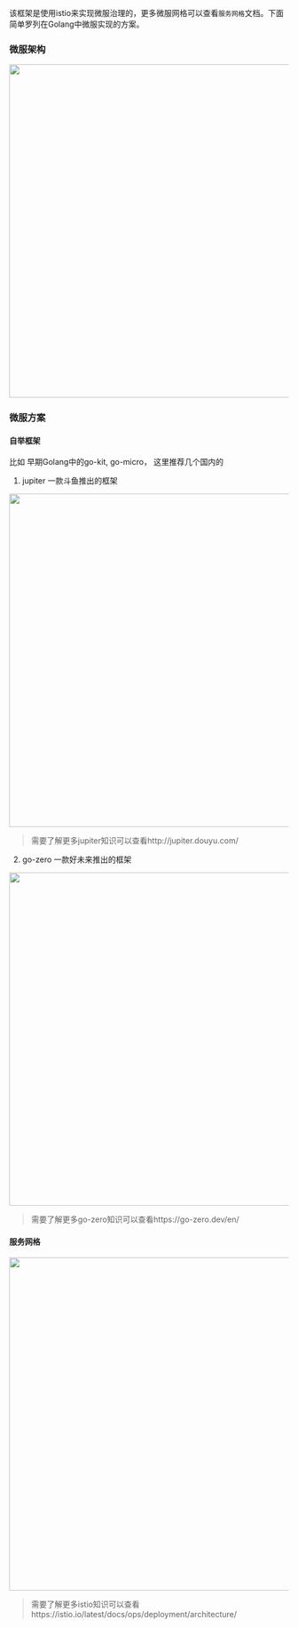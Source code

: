 该框架是使用istio来实现微服治理的，更多微服网格可以查看`服务网格`文档。下面简单罗列在Golang中微服实现的方案。

### 微服架构

<img align="center" width="600px" src="https://hub.fastgit.org/2637309949/dolphin/blob/master/assets/docs-micro.png">

### 微服方案

#### 自举框架
比如 早期Golang中的go-kit, go-micro， 这里推荐几个国内的

1. jupiter
一款斗鱼推出的框架

<img align="center" width="600px" src="https://hub.fastgit.org/2637309949/dolphin/blob/master/assets/jupiter.png">


> 需要了解更多jupiter知识可以查看http://jupiter.douyu.com/

2. go-zero
一款好未来推出的框架

<img align="center" width="600px" src="https://hub.fastgit.org/2637309949/dolphin/blob/master/assets/go-zero.png">

> 需要了解更多go-zero知识可以查看https://go-zero.dev/en/

#### 服务网格

<img align="center" width="600px" src="https://hub.fastgit.org/2637309949/dolphin/blob/master/assets/docs-arch.svg">

> 需要了解更多istio知识可以查看https://istio.io/latest/docs/ops/deployment/architecture/
